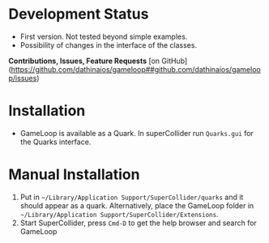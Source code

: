 
# Development Status
* First version. Not tested beyond simple examples.
* Possibility of changes in the interface of the classes.

**Contributions, Issues, Feature Requests**
[on GitHub] (https://github.com/dathinaios/gameloop##github.com/dathinaios/gameloop/issues)

# Installation

* GameLoop is available as a Quark. In superCollider run `Quarks.gui` for the Quarks interface.

# Manual Installation

1. Put in `~/Library/Application Support/SuperCollider/quarks` and it should appear as a quark. Alternatively, place the GameLoop folder in `~/Library/Application Support/SuperCollider/Extensions`.
2. Start SuperCollider, press `Cmd-D` to get the help browser and search for GameLoop
